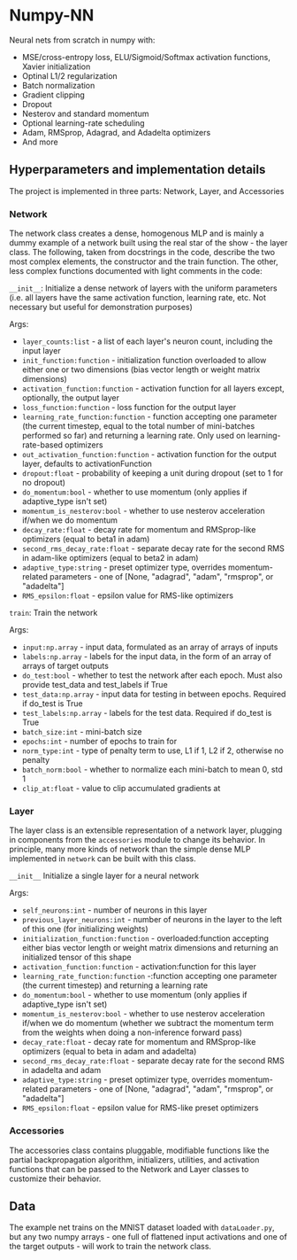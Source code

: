 # Numpy-NN
Neural nets from scratch in numpy with:
- MSE/cross-entropy loss, ELU/Sigmoid/Softmax activation functions, Xavier initialization
- Optinal L1/2 regularization
- Batch normalization
- Gradient clipping
- Dropout
- Nesterov and standard momentum
- Optional learning-rate scheduling
- Adam, RMSprop, Adagrad, and Adadelta optimizers
- And more

## Hyperparameters and implementation details
The project is implemented in three parts: Network, Layer, and Accessories
### Network
The network class creates a dense, homogenous MLP and is mainly a dummy example of a network built using the real star of the show - the layer class. The following, taken from docstrings in the code, describe the two most complex elements, the constructor and the train function. The other, less complex functions documented with light comments in the code:  

`__init__`:
Initialize a dense network of layers with the uniform parameters (i.e. all layers have the same activation function, learning rate, etc. Not necessary but useful for demonstration purposes)

Args:

- `layer_counts:list` - a list of each layer's neuron count, including the input layer
- `init_function:function` - initialization function overloaded to allow either one or two dimensions (bias vector length or weight matrix dimensions)
- `activation_function:function` - activation function for all layers except, optionally, the output layer
- `loss_function:function` - loss function for the output layer
- `learning_rate_function:function` - function accepting one parameter (the current timestep, equal to the total number of mini-batches performed so far) and returning a learning rate. Only used on learning-rate-based optimizers
- `out_activation_function:function` - activation function for the output layer, defaults to activationFunction
- `dropout:float` - probability of keeping a unit during dropout (set to 1 for no dropout)
- `do_momentum:bool` - whether to use momentum (only applies if adaptive_type isn't set)
- `momentum_is_nesterov:bool` - whether to use nesterov acceleration if/when we do momentum
- `decay_rate:float` - decay rate for momentum and RMSprop-like optimizers (equal to beta1 in adam)
- `second_rms_decay_rate:float` - separate decay rate for the second RMS in adam-like optimizers (equal to beta2 in adam)
- `adaptive_type:string` - preset optimizer type, overrides momentum-related parameters - one of [None, "adagrad", "adam", "rmsprop", or "adadelta"]
- `RMS_epsilon:float` - epsilon value for RMS-like optimizers

`train`:
Train the network

Args:

- `input:np.array` - input data, formulated as an array of arrays of inputs
- `labels:np.array` - labels for the input data, in the form of an array of arrays of target outputs
- `do_test:bool` - whether to test the network after each epoch. Must also provide test_data and test_labels if True
- `test_data:np.array` - input data for testing in between epochs. Required if do_test is True
- `test_labels:np.array` - labels for the test data. Required if do_test is True
- `batch_size:int` - mini-batch size
- `epochs:int` - number of epochs to train for
- `norm_type:int` - type of penalty term to use, L1 if 1, L2 if 2, otherwise no penalty
- `batch_norm:bool` - whether to normalize each mini-batch to mean 0, std 1
- `clip_at:float` - value to clip accumulated gradients at
### Layer
The layer class is an extensible representation of a network layer, plugging in components from the `accessories` module to change its behavior. In principle, many more kinds of network than the simple dense MLP implemented in `network` can be built with this class.

`__init__`
Initialize a single layer for a neural network

Args:

- `self_neurons:int` - number of neurons in this layer
- `previous_layer_neurons:int` - number of neurons in the layer to the left of this one (for initializing weights)
- `initialization_function:function` - overloaded:function accepting either bias vector length or weight matrix dimensions and returning an initialized tensor of this shape
- `activation_function:function` - activation:function for this layer
- `learning_rate_function:function` -:function accepting one parameter (the current timestep) and returning a learning rate
- `do_momentum:bool` - whether to use momentum (only applies if adaptive_type isn't set)
- `momentum_is_nesterov:bool` - whether to use nesterov acceleration if/when we do momentum (whether we subtract the momentum term from the weights when doing a non-inference forward pass)
- `decay_rate:float` - decay rate for momentum and RMSprop-like optimizers (equal to beta in adam and adadelta)
- `second_rms_decay_rate:float` - separate decay rate for the second RMS in adadelta and adam
- `adaptive_type:string` - preset optimizer type, overrides momentum-related parameters - one of [None, "adagrad", "adam", "rmsprop", or "adadelta"]
- `RMS_epsilon:float` - epsilon value for RMS-like preset optimizers
### Accessories
The accessories class contains pluggable, modifiable functions like the partial backpropagation algorithm, initializers, utilities, and activation functions that can be passed to the Network and Layer classes to customize their behavior.

## Data
The example net trains on the MNIST dataset loaded with `dataLoader.py`, but any two numpy arrays - one full of flattened input activations and one of the target outputs - will work to train the network class.
